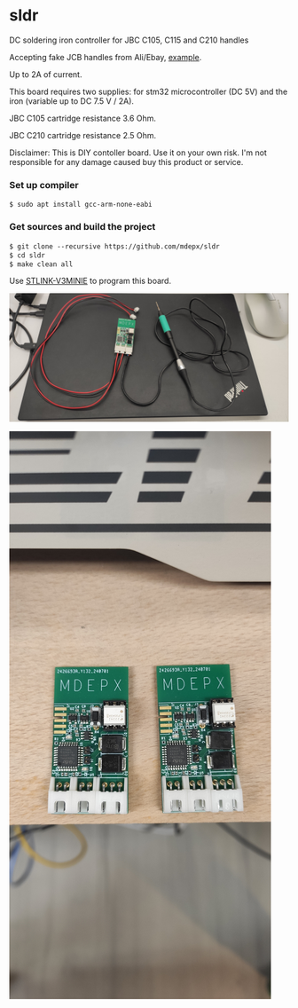 # sldr

DC soldering iron controller for JBC C105, C115 and C210 handles

Accepting fake JCB handles from Ali/Ebay, [example](https://www.ebay.co.uk/itm/166835161395?var=466499866336).

Up to 2A of current.

This board requires two supplies: for stm32 microcontroller (DC 5V) and the iron (variable up to DC 7.5 V / 2A).

JBC C105 cartridge resistance 3.6 Ohm.

JBC C210 cartridge resistance 2.5 Ohm.

Disclaimer: This is DIY contoller board. Use it on your own risk. I'm not responsible for any damage caused buy this product or service.

### Set up compiler
    $ sudo apt install gcc-arm-none-eabi

### Get sources and build the project
    $ git clone --recursive https://github.com/mdepx/sldr
    $ cd sldr
    $ make clean all

Use [STLINK-V3MINIE](https://www.st.com/en/development-tools/stlink-v3minie.html) to program this board.

![c115](https://raw.githubusercontent.com/mdepx/sldr/main/images/iron_c115.jpg)

![alt text](https://raw.githubusercontent.com/mdepx/sldr/main/images/sldr.jpg)
